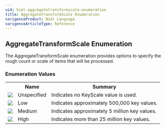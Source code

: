 ```yaml
---
uid: biml-aggregatetransformscale-enumeration
title: AggregateTransformScale Enumeration
varigenceProduct: Biml Language
varigenceArticleType: Reference
---
```


## AggregateTransformScale Enumeration<div class="LanguageSummary"><div class ="SummaryItem">The AggregateTransformScale enumeration provides options to specify the rough count or scale of items that will be processed.</div></div><div class="EnumValueGroup">### Enumeration Values<table id="EnumValue" class="MemberList"><tbody><tr><th class="MemberTypeIconColumnHeader">&nbsp;</th><th class="MemberNameColumnHeader">Name</th><th class="MemberSummaryColumnHeader">Summary</th></tr><tr class="cd0"><td align="center" class="MemberTypeIcon"><img src="enumValue.png"></img></td><td class="MemberName">Unspecified</td><td class="MemberSummary"><div class ="SummaryItem">Indicates no KeyScale value is used.</div></td></tr><tr class="cd1"><td align="center" class="MemberTypeIcon"><img src="enumValue.png"></img></td><td class="MemberName">Low</td><td class="MemberSummary"><div class ="SummaryItem">Indicates approximately 500,000 key values.</div></td></tr><tr class="cd0"><td align="center" class="MemberTypeIcon"><img src="enumValue.png"></img></td><td class="MemberName">Medium</td><td class="MemberSummary"><div class ="SummaryItem">Indicates approximately 5 million key values.</div></td></tr><tr class="cd1"><td align="center" class="MemberTypeIcon"><img src="enumValue.png"></img></td><td class="MemberName">High</td><td class="MemberSummary"><div class ="SummaryItem">Indicates more than 25 million key values.</div></td></tr></tbody></table></div>